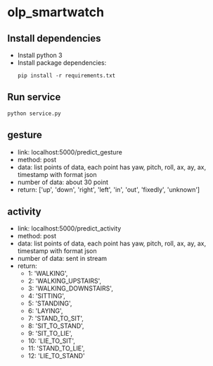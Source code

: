 # olp_smartwatch

## Install dependencies
 - Install python 3
 - Install package dependencies:
    ```shell
    pip install -r requirements.txt
    ```
    
## Run service
    python service.py
    

## gesture
- link: localhost:5000/predict_gesture
- method: post
- data: list points of data, each point has yaw, pitch, roll, ax, ay, ax, timestamp with format json
- number of data: about 30 point
- return: ['up', 'down', 'right', 'left', 'in', 'out', 'fixedly', 'unknown']
## activity
- link: localhost:5000/predict_activity
- method: post
- data: list points of data, each point has yaw, pitch, roll, ax, ay, ax, timestamp with format json
- number of data: sent in stream
- return: 
    - 1: 'WALKING',
    - 2: 'WALKING_UPSTAIRS',
    - 3: 'WALKING_DOWNSTAIRS',
    - 4: 'SITTING',
    - 5: 'STANDING',
    - 6: 'LAYING',
    - 7: 'STAND_TO_SIT',
    - 8: 'SIT_TO_STAND',
    - 9: 'SIT_TO_LIE',
    - 10: 'LIE_TO_SIT',
    - 11: 'STAND_TO_LIE',
    - 12: 'LIE_TO_STAND'
